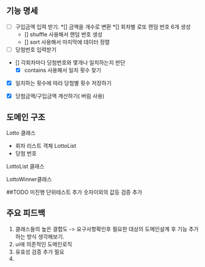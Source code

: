 ## 기능 명세
*[ ] 구입금액 입력 받기.
  *[] 금액을 개수로 변환
*[] 회차별 로또 랜덤 번호 6개 생성
  * [] shuffle 사용해서 랜덤 번호 생성
  * [] sort 사용해서 마지막에 데이터 정렬
*[ ] 당첨번호 입력받기
* [] 각회차마다 당첨번호와 몇개나 일치하는지 판단
  * [x] contains 사용해서 일치 횟수 찾기
* [x] 일치하는 횟수에 따라 당첨별 횟수 저장하기

* [x] 당첨금액/구입금액 계산하기( 버림 사용)


## 도메인 구조
Lotto 클래스
- 회차 리스트 객체 LottoList
- 당첨 번호 


LottoList 클래스

LottoWinner클래스

##TODO
미진행 단위테스트 추가
숫자이외의 값등 검증 추가

## 주요 피드백
1. 클래스들의 높은 결합도 
   -> 요구사항확인후 필요한 대상의 도메인설계 후 기능 추가하는
방식 생각해보기.
2. ui에 의존적인 도메인로직
3. 유효성 검증 추가 필요
4. 
